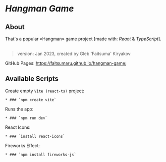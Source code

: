 # **_Hangman Game_**

## About

That's a popular «Hangman» game project [made with: _React_ & _TypeScript_].
​
> version: Jan 2023, created by Gleb 'Faitsuma' Kiryakov

GitHub Pages: https://faitsumaru.github.io/hangman-game;

## Available Scripts
Create empty `Vite (react-ts)` project:

    * ### `npm create vite`

Runs the app:

    * ### `npm run dev`

React Icons:

    * ### `install react-icons`

Fireworks Effect:

    * ### `npm install fireworks-js`